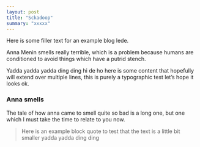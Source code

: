 ```yaml
---
layout: post
title: "Sckadoop"
summary: "xxxxx"
---
```


Here is some filler text for an example blog lede.

Anna Menin smells really terrible, which is a problem because humans are conditioned to avoid things which have a putrid stench.

Yadda yadda yadda ding ding hi de ho here is some content that hopefully will extend over multiple lines, this is purely a typographic test let’s hope it looks ok.

### Anna smells

The tale of how anna came to smell quite so bad is a long one, but one which I must take the time to relate to you now.

> Here is an example block quote to test that the text is a little bit smaller yadda yadda ding ding
